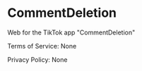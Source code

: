 # CommentDeletion
Web for the TikTok app "CommentDeletion"

Terms of Service: None

Privacy Policy: None
